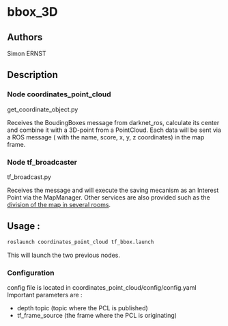 # bbox_3D

## Authors

Simon ERNST

## Description

### Node coordinates_point_cloud

get_coordinate_object.py

Receives the BoudingBoxes message from darknet_ros, calculate its center and combine it with a 3D-point from a PointCloud.
Each data will be sent via a ROS message ( with the name, score, x, y, z coordinates) in the map frame.

### Node tf_broadcaster

tf_broadcast.py

Receives the message and will execute the saving mecanism as an Interest Point via the MapManager.
Other services are also provided such as the [division of the map in several rooms](https://github.com/Robocup-Lyontech/bbox_3D/blob/master/Documentation%20d%C3%A9coupage%20de%20la%20map%20en%20pi%C3%A8ces.pdf).

## Usage : 
```bash
roslaunch coordinates_point_cloud tf_bbox.launch
```
This will launch the two previous nodes.


### Configuration

config file is located in coordinates_point_cloud/config/config.yaml
Important parameters are : 
- depth topic (topic where the PCL is published)
- tf_frame_source (the frame where the PCL is originating)

